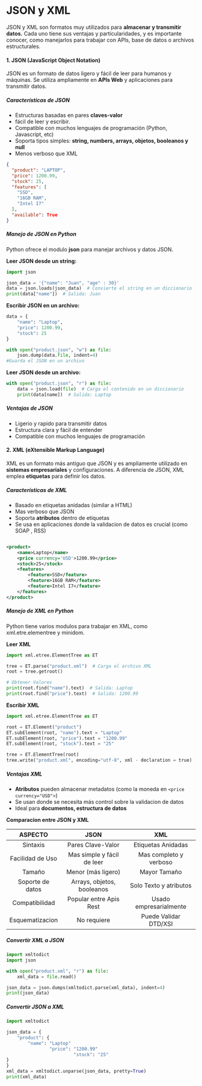 # JSON y XML

JSON y XML son formatos muy utilizados para **almacenar y transmitir datos.** Cada uno tiene sus ventajas y
particularidades, y es importante conocer, como manejarlos para trabajar con APIs, base de datos o archivos
estructurales.

#### 1. JSON (JavaScript Object Notation)

JSON es un formato de datos ligero y fácil de leer para humanos y máquinas. Se utiliza ampliamente en **APIs Web** y
aplicaciones para transmitir datos.

##### Características de JSON

- Estructuras basadas en pares **claves-valor**
- fácil de leer y escribir.
- Compatible con muchos lenguajes de programación (Python, Javascript, etc)
- Soporta tipos simples: **string, numbers, arrays, objetos, booleanos y null**
- Menos verboso que XML

```Json
{
  "product": "LAPTOP",
  "price": 1200.99,
  "stock": 25,
  "features": [
    "SSD",
    "16GB RAM",
    "Intel I7"
  ],
  "available": True
}
```

##### Manejo de JSON en Python

Python ofrece el modulo **json** para manejar archivos y datos JSON.

**Leer JSON desde un string:**

```Python
import json

json_data = '{"name": "Juan", "age" : 30}'
data = json.loads(json_data)  # Convierte el string en un diccionario
print(data["name"])  # Salida: Juan
```

**Escribir JSON en un archivo:**

```Python
data = {
    "name": "Laptop",
    "price": 1200.99,
    "stock": 25
}

with open("product.json", "w") as file:
    json.dump(data.file, indent=4)
#Guarda el JSON en un archivo
```

**Leer JSON desde un archivo:**

```python
with open("product.json", "r") as file:
    data = json.load(file)  # Carga el contenido en un diccionario
    print(data[name])  # Salida: Laptop
```

##### Ventajas de JSON

- Ligerio y rapido para transmitir datos
- Estructura clara y fácil de entender
- Compatible con muchos lenguajes de programación

#### 2. XML (eXtensible Markup Language)

XML es un formato más antiguo que JSON y es ampliamente utilizado en **sistemas empresariales** y configuraciones. A
diferencia de JSON, XML emplea **etiquetas** para definir los datos.

##### Características de XML

- Basado en etiquetas anidadas (similar a HTML)
- Mas verboso que JSON
- Soporta **atributos** dentro de etiquetas
- Se usa en aplicaciones donde la validacion de datos es crucial (como SOAP , RSS)

```Xml

<product>
    <name>Laptop</name>
    <price currency='USD'>1200.99</price>
    <stock>25</stock>
    <features>
        <feature>SSD</feature>
        <feature>16GB RAM</feature>
        <feature>Intel I7</feature>
    </features>
</product>
```

##### Manejo de XML en Python

Python tiene varios modulos para trabajar en XML, como xml.etre.elementree y minidom.

**Leer XML**

```python
import xml.etree.ElementTree as ET

tree = ET.parse("product.xml")  # Carga el archivo XML
root = tree.getroot()

# Obtener Valores
print(root.find("name").text)  # Salida: Laptop
print(root.find("price").text)  # Salida: 1200.99
```

**Escribir XML**

```python
import xml.etree.ElementTree as ET

root = ET.Element("product")
ET.subElement(root, "name").text = "Laptop"
ET.subElement(root, "price").text = "1200.99"
ET.subElement(root, "stock").text = "25"

tree = ET.ElementTree(root)
tree.write("product.xml", encoding="utf-8", xml - declaration = true)
```

##### Ventajas XML

- **Atributos** pueden almacenar metadatos (como la moneda en `<price currency="USD">`)
- Se usan donde se necesita más control sobre la validacion de datos
- Ideal para **documentos, estructura de datos**

**Comparacion entre JSON y XML**

|   **ASPECTO**    |          **JSON**          |        **XML**         |
|:----------------:|:--------------------------:|:----------------------:|
|     Sintaxis     |     Pares Clave-Valor      |   Etiquetas Anidadas   |
| Facilidad de Uso | Mas simple y fácil de leer | Mas completo y verboso |
|      Tamaño      |     Menor (más ligero)     |      Mayor Tamaño      |
| Soporte de datos | Arrays, objetos, booleanos | Solo Texto y atributos |
|  Compatibilidad  |  Popular entre Apis Rest   | Usado empresarialmente |
| Esquematizacion  |        No requiere         | Puede Validar DTD/XSI  |

##### Convertir XML a JSON

```python
import xmltodict
import json

with open("product.xml", "r") as file:
    xml_data = file.read()

json_data = json.dumps(xmltodict.parse(xml_data), indent=4)
print(json_data)
```

##### Convertir JSON a XML

```python
import xmltodict

json_data = {
    "product": {
        "name": "Laptop"
                "price": "1200.99"
                         "stock": "25"
}
}
xml_data = xmltodict.unparse(json_data, pretty=True)
print(xml_data)
```